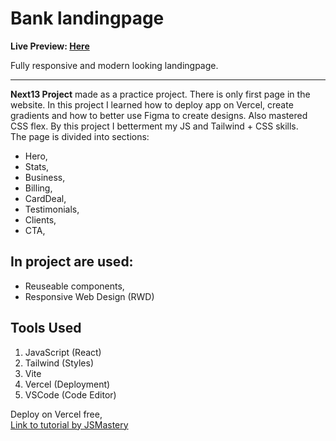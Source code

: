# Bank landingpage

**Live Preview: [Here](modern-bank-landingpage-livid.vercel.app)**

Fully responsive and modern looking landingpage.


---

**Next13 Project** made as a practice project. There is only first page in the website. In this project I learned how to deploy app on Vercel, create gradients and how to better use Figma to create designs. Also mastered CSS flex. By this project I betterment my JS and Tailwind + CSS skills. <br> The page is divided into sections:
- Hero,
- Stats,
- Business,
- Billing,
- CardDeal,
- Testimonials,
- Clients,
- CTA,


## In project are used: 
- Reuseable components,
- Responsive Web Design (RWD)


## Tools Used
1. JavaScript (React)
2. Tailwind (Styles)
3. Vite
4. Vercel (Deployment)
5. VSCode (Code Editor)



Deploy on Vercel free, <br>
[Link to tutorial by JSMastery](https://www.youtube.com/watch?v=_oO4Qi5aVZs)

